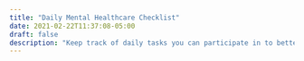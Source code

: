 ```yaml
---
title: "Daily Mental Healthcare Checklist"
date: 2021-02-22T11:37:08-05:00
draft: false
description: "Keep track of daily tasks you can participate in to better your mental health."
---
```

